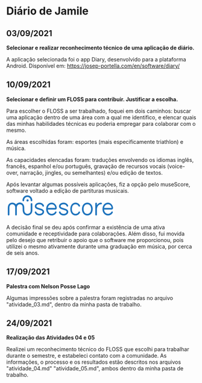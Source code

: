 # Diário de Jamile
<!-- Ao menos uma entrada por semana -->

## 03/09/2021

**Selecionar e realizar reconhecimento técnico de uma aplicação de diário.**

A aplicação selecionada foi o app Diary, desenvolvido para a plataforma Android. 
Disponível em: https://josep-portella.com/en/software/diary/



## 10/09/2021 

**Selecionar e definir um FLOSS para contribuir. Justificar a escolha.**

Para escolher o FLOSS a ser trabalhado, foquei em dois caminhos: buscar uma aplicação dentro de uma área com a qual me identifico, e elencar quais das minhas habilidades técnicas eu poderia empregar para colaborar com o mesmo.

As áreas escolhidas foram: esportes (mais especificamente triathlon) e música. 

As capacidades elencadas foram: traduções envolvendo os idiomas inglês, francês, espanhol e/ou português, gravação de recursos vocais (voice-over, narração, jingles, ou semelhantes) e/ou edição de textos.

Após levantar algumas possíveis aplicações, fiz a opção pelo museScore, software voltado a edição de partituras musicais.
![](https://github.com/musescore/MuseScore/blob/master/assets/musescore_logo_full.png)

A decisão final se deu após confirmar a existência de uma ativa comunidade e receptividade para colaborações. Além disso, fui movida pelo desejo que retribuir o apoio que o software me proporcionou, pois utilizei o mesmo ativamente durante uma graduação em música, por cerca de seis anos.

## 17/09/2021 

**Palestra com Nelson Posse Lago**

Algumas impressões sobre a palestra foram registradas no arquivo "atividade_03.md", dentro da minha pasta de trabalho.


## 24/09/2021 

**Realização das Atividades 04 e 05**

Realizei um reconhecimento técnico do FLOSS que escolhi para trabalhar durante o semestre, e estabeleci contato com a comunidade. As informações, o processo e os resultados estão descritos nos arquivos "atividade_04.md" "atividade_05.md", ambos dentro da minha pasta de trabalho.

